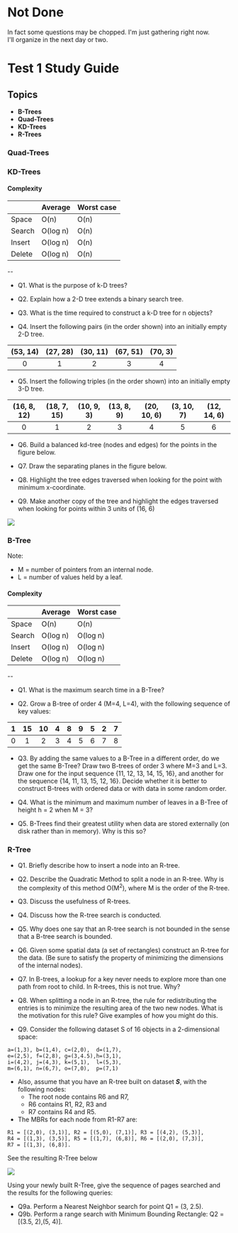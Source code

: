 # Not Done
In fact some questions may be chopped. I'm just gathering right now.<br>
I'll organize in the next day or two.


# Test 1 Study Guide

## Topics
- **B-Trees**
- **Quad-Trees**
- **KD-Trees**
- **R-Trees**

### Quad-Trees



### KD-Trees

#### Complexity

|        | Average   | Worst case   |
|:-------|:----------|:-------------|
| Space  | O(n)      | O(n)         |
| Search | O(log n)  | O(n)         |
| Insert | O(log n)  | O(n)         |
| Delete | O(log n)  | O(n)         |

--

- Q1. What is the purpose of k-D trees?

- Q2. Explain how a 2-D tree extends a binary search tree.

- Q3. What is the time required to construct a k-D tree for n objects?

- Q4. Insert the following pairs (in the order shown) into an initially empty 2-D tree.

|  (53, 14)  |  (27, 28)  |  (30, 11)  |  (67, 51)  |  (70, 3)  |
|:----------:|:----------:|:----------:|:----------:|:---------:|
|     0      |     1      |     2      |     3      |     4     |
    
- Q5. Insert the following triples (in the order shown) into an initially empty 3-D tree.


|  (16, 8, 12)  |  (18, 7, 15)  |  (10, 9, 3)  |  (13, 8, 9)  |  (20, 10, 6)  |  (3, 10, 7)  |  (12, 14, 6)  |
|:-------------:|:-------------:|:------------:|:------------:|:-------------:|:------------:|:-------------:|
|       0       |       1       |      2       |      3       |       4       |      5       |       6       |
    


- Q6. Build a balanced kd-tree (nodes and edges) for the points in the figure below.

- Q7. Draw the separating planes in the figure below.

- Q8. Highlight the tree edges traversed when looking for the point with minimum x-coordinate.

- Q9. Make another copy of the tree and highlight the edges traversed when looking for points within 3 units of (16, 6) 

![](https://s3.amazonaws.com/f.cl.ly/items/2P101P0X2Y0m0l1Q1U1Z/Screen%20Shot%202015-10-06%20at%204.19.58%20PM.png)



### B-Tree

Note: 
- M = number of pointers from an internal node.
- L = number of values held by a leaf.

#### Complexity
|        | Average   | Worst case   |
|:-------|:----------|:-------------|
| Space  | O(n)      | O(n)         |
| Search | O(log n)  | O(log n)     |
| Insert | O(log n)  | O(log n)     |
| Delete | O(log n)  | O(log n)     |

--

- Q1. What is the maximum search time in a B-Tree?


- Q2. Grow a B-tree of order 4 (M=4, L=4), with the following sequence of key values:

|  1  |  15  |   10  |   4  |   8  |   9  |   5  |   2  |   7  |
|:---:|:----:|:-----:|:----:|:----:|:----:|:----:|:----:|:----:|
|  0  |  1   |   2   |  3   |  4   |  5   |  6   |  7   |  8   |

- Q3. By adding the same values to a B-Tree in a different order, do we get the same B-Tree? Draw two B-trees of order 3 where M=3 and L=3.  Draw one for the input sequence {11, 12, 13, 14, 15, 16}, and another for the sequence {14, 11, 13, 15, 12, 16}.  Decide whether it is better to construct B-trees with ordered data or with data in some random order.

- Q4.  What is the minimum and maximum number of leaves in a B-Tree of height h = 2 when M = 3?

- Q5. B-Trees find their greatest utility when data are stored externally (on disk rather than in memory). Why is this so?

### R-Tree

- Q1. Briefly describe how to insert a node into an R-tree.

- Q2. Describe the Quadratic Method to split a node in an R-tree. Why is the complexity of this method O(M<sup>2</sup>), where M is the order of the R-tree.

- Q3. Discuss the usefulness of R-trees.

- Q4. Discuss how the R-tree search is conducted.

- Q5. Why does one say that an R-tree search is not bounded in the sense that a B-tree search is bounded.

- Q6. Given some spatial data (a set of rectangles) construct an R-tree for the  data. (Be sure to satisfy the property of minimizing the dimensions of the internal nodes).

- Q7. In B-trees, a lookup for a key never needs to explore more than one path from root to child. In R-trees, this is not true. Why?

- Q8. When splitting a node in an R-tree, the rule for redistributing the entries is to minimize the resulting area of the two new nodes. What is the motivation for this rule? Give examples of how you might do this.

-  Q9. Consider the following dataset S of 16 objects in a 2-dimensional space: 
```
a=(1,3), b=(1,4), c=(2,0),  d=(1,7), 
e=(2,5), f=(2,8), g=(3,4.5),h=(3,1), 
i=(4,2), j=(4,3), k=(5,1),  l=(5,3), 
m=(6,1), n=(6,7), o=(7,0),  p=(7,1)
```
- Also, assume that you have an R-tree built on dataset ***S***, with the following nodes: 
    - The root node contains R6 and R7, 
    - R6 contains R1, R2, R3 and 
    - R7 contains R4 and R5. 
- The MBRs for each node from R1-R7 are: 
```
R1 = [(2,0), (3,1)], R2 = [(5,0), (7,1)], R3 = [(4,2), (5,3)],
R4 = [(1,3), (3,5)], R5 = [(1,7), (6,8)], R6 = [(2,0), (7,3)], 
R7 = [(1,3), (6,8)]. 
```

See the resulting R-Tree below

![](https://s3.amazonaws.com/f.cl.ly/items/340X0t031f073J3j1f1K/rtree-S.png)

Using your newly built R-Tree, give the sequence of pages searched and the results for the following queries:
- Q9a. Perform a Nearest Neighbor search for point Q1 = (3, 2.5).
- Q9b. Perform a range search with Minimum Bounding Rectangle: Q2 = [(3.5, 2),(5, 4)].
